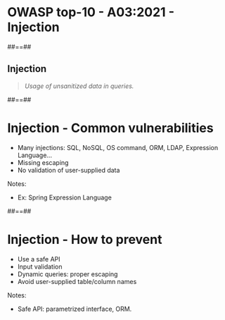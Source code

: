 <!-- .slide: class="transition" -->
# OWASP top-10 - A03:2021 - Injection



##==##
<!-- .slide: class="quote-slide" -->

## Injection

<blockquote>
<cite>
  Usage of unsanitized data in queries.
</cite>
</blockquote>



##==##

# Injection - Common vulnerabilities

- Many injections: SQL, NoSQL, OS command, ORM, LDAP, Expression Language...
- Missing escaping
- No validation of user-supplied data
<!-- .element: class="list-fragment" -->

Notes:
- Ex: Spring Expression Language



##==##

# Injection - How to prevent

- Use a safe API
- Input validation
- Dynamic queries: proper escaping
- Avoid user-supplied table/column names
<!-- .element: class="list-fragment" -->

Notes:
- Safe API: parametrized interface, ORM.
